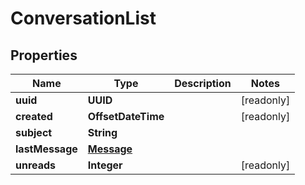 

# ConversationList


## Properties

Name | Type | Description | Notes
------------ | ------------- | ------------- | -------------
**uuid** | **UUID** |  |  [readonly]
**created** | **OffsetDateTime** |  |  [readonly]
**subject** | **String** |  | 
**lastMessage** | [**Message**](Message.md) |  | 
**unreads** | **Integer** |  |  [readonly]



